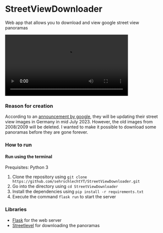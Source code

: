 # StreetViewDownloader

Web app that allows you to download and view google street view panoramas

<video src="https://i.imgur.com/xfgbXR7.mp4" width=400></video>

### Reason for creation
According to an [announcement by google](https://blog.google/intl/de-de/produkte/suchen-entdecken/google-street-view-aktualisierung-deutschland/), they will be updating their street view images in Germany in mid July 2023. However, the old images from 2008/2009 will be deleted. I wanted to make it possible to download some panoramas before they are gone forever.

### How to run

#### Run using the terminal

Prequisites: Python 3

1. Clone the repository using `git clone https://github.com/sehrschlechtYT/StreetViewDownloader.git`
2. Go into the directory using `cd StreetViewDownloader`
3. Install the dependencies using `pip install -r requirements.txt`
4. Execute the command `flask run` to start the server

### Libraries
- [Flask](https://flask.palletsprojects.com) for the web server 
- [Streetlevel](https://github.com/sk-zk/streetlevel) for downloading the panoramas